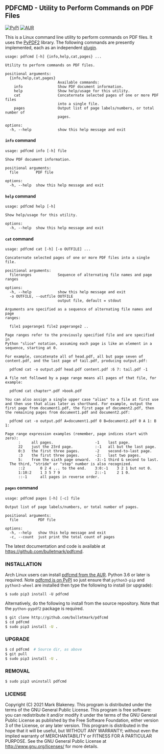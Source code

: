 ## PDFCMD - Utility to Perform Commands on PDF Files
[![PyPi](https://img.shields.io/pypi/v/pdfcmd)](https://pypi.org/project/pdfcmd/)
[![AUR](https://img.shields.io/aur/version/pdfcmd)](https://aur.archlinux.org/packages/pdfcmd/)

This is a Linux command line utility to perform commands on PDF files.
It uses the [PyPDF2](https://github.com/mstamy2/PyPDF2) library. The
following commands are presently implemented, each as an independent
[plugin](pdfcmd/commands).

```
usage: pdfcmd [-h] {info,help,cat,pages} ...

Utility to perform commands on PDF files.

positional arguments:
  {info,help,cat,pages}
                        Available commands:
    info                Show PDF document information.
    help                Show help/usage for this utility.
    cat                 Concaternate selected pages of one or more PDF files
                        into a single file.
    pages               Output list of page labels/numbers, or total number of
                        pages.

options:
  -h, --help            show this help message and exit
```

#### `info` command
```
usage: pdfcmd info [-h] file

Show PDF document information.

positional arguments:
  file        PDF file

options:
  -h, --help  show this help message and exit
```

#### `help` command
```
usage: pdfcmd help [-h]

Show help/usage for this utility.

options:
  -h, --help  show this help message and exit
```

#### `cat` command
```
usage: pdfcmd cat [-h] [-o OUTFILE] ...

Concaternate selected pages of one or more PDF files into a single file.

positional arguments:
  fileranges            Sequence of alternating file names and page ranges

options:
  -h, --help            show this help message and exit
  -o OUTFILE, --outfile OUTFILE
                        output file, default = stdout

Arguments are specified as a sequence of alternating file names and page
ranges:

  file1 pagerange1 file2 pagerange2 ..

Page ranges refer to the previously specified file and are specified in
Python "slice" notation, assuming each page is like an element in a
sequence, starting at 0.

For example, concatenate all of head.pdf, all but page seven of
content.pdf, and the last page of tail.pdf, producing output.pdf:

  pdfcmd cat -o output.pdf head.pdf content.pdf :6 7: tail.pdf -1

A file not followed by a page range means all pages of that file, for
example:

  pdfcmd cat chapter*.pdf >book.pdf

You can also assign a single upper case "alias" to a file at first use
and then use that alias later as shorthand. For example, output the
first page from document1.pdf, the first page of document2.pdf, then
the remaining pages from document1.pdf and document2.pdf:

  pdfcmd cat -o output.pdf A=document1.pdf 0 B=document2.pdf 0 A 1: B 1:

Page range expression examples (remember, page indices start with zero):
      :     all pages.                   -1    last page.
      22    just the 23rd page.          :-1   all but the last page.
      0:3   the first three pages.       -2    second-to-last page.
      :3    the first three pages.       -2:   last two pages.
      5:    from the sixth page onward.  -3:-1 third & second to last.
  The third, "stride" or "step" number is also recognized.
      ::2       0 2 4 ... to the end.    3:0:-1    3 2 1 but not 0.
      1:10:2    1 3 5 7 9                2::-1     2 1 0.
      ::-1      all pages in reverse order.
```

#### `pages` command
```
usage: pdfcmd pages [-h] [-c] file

Output list of page labels/numbers, or total number of pages.

positional arguments:
  file         PDF file

options:
  -h, --help   show this help message and exit
  -c, --count  just print the total count of pages
```

The latest documentation and code is available at
https://github.com/bulletmark/pdfcmd.

### INSTALLATION

Arch Linux users can install [pdfcmd from the
AUR](https://aur.archlinux.org/packages/pdfcmd).
Python 3.6 or later is required. Note [pdfcmd is on
PyPI](https://pypi.org/project/pdfcmd/) so just ensure that
`python3-pip` and `python3-wheel` are installed then type the following
to install (or upgrade):

```
$ sudo pip3 install -U pdfcmd
```

Alternatively, do the following to install from the source repository.
Note that the `python-pypdf2` package is required.

```sh
$ git clone http://github.com/bulletmark/pdfcmd
$ cd pdfcmd
$ sudo pip3 install -U .
```

### UPGRADE

```sh
$ cd pdfcmd  # Source dir, as above
$ git pull
$ sudo pip3 install -U .
```

### REMOVAL

```sh
$ sudo pip3 uninstall pdfcmd
```

### LICENSE

Copyright (C) 2021 Mark Blakeney. This program is distributed under the
terms of the GNU General Public License.
This program is free software: you can redistribute it and/or modify it
under the terms of the GNU General Public License as published by the
Free Software Foundation, either version 3 of the License, or any later
version.
This program is distributed in the hope that it will be useful, but
WITHOUT ANY WARRANTY; without even the implied warranty of
MERCHANTABILITY or FITNESS FOR A PARTICULAR PURPOSE. See the GNU General
Public License at <http://www.gnu.org/licenses/> for more details.

<!-- vim: se ai syn=markdown: -->
